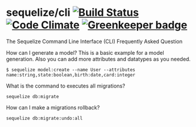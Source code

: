 # sequelize/cli [![Build Status](https://travis-ci.org/sequelize/cli.svg?branch=master)](https://travis-ci.org/sequelize/cli) [![Code Climate](https://codeclimate.com/github/sequelize/cli.png)](https://codeclimate.com/github/sequelize/cli) [![Greenkeeper badge](https://badges.greenkeeper.io/sequelize/cli.svg)](https://greenkeeper.io/)

The Sequelize Command Line Interface (CLI) Frequently Asked Question

How can I generate a model?
This is a basic example for a model generation. Also you can add more attributes and datatypes as you needed.
``` 
$ sequelize model:create --name User --attributes name:string,state:boolean,birth:date,card:integer
```

What is the command to executes all migrations?
```
sequelize db:migrate
```
How can I make a migrations rollback?

```
sequelize db:migrate:undo:all
```
